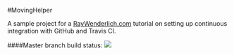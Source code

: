 #MovingHelper

A sample project for a [RayWenderlich.com](http://www.raywenderlich.com) tutorial on setting up continuous integration with GitHub and Travis CI. 

####Master branch build status:
![](https://travis-ci.org/boydcase31/MovingHelper.svg?branch=master)
